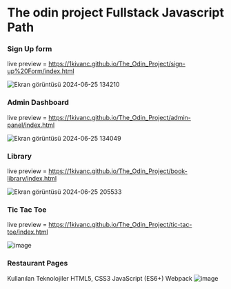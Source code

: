# The odin project Fullstack Javascript Path

### Sign Up form 
live preview = https://1kivanc.github.io/The_Odin_Project/sign-up%20Form/index.html

![Ekran görüntüsü 2024-06-25 134210](https://github.com/1kivanc/The_Odin_Project/assets/87445533/7fcae8a8-c4a6-4735-bdcf-62329fb6e598)

### Admin Dashboard 
live preview = https://1kivanc.github.io/The_Odin_Project/admin-panel/index.html

![Ekran görüntüsü 2024-06-25 134049](https://github.com/1kivanc/The_Odin_Project/assets/87445533/cb562320-d89e-4428-879c-381f3f7e8ee4)

### Library 
live preview = https://1kivanc.github.io/The_Odin_Project/book-library/index.html

![Ekran görüntüsü 2024-06-25 205533](https://github.com/1kivanc/The_Odin_Project/assets/87445533/9585539c-f561-4f8c-8a1e-a9e6a267ef1e)

### Tic Tac Toe
live preview = https://1kivanc.github.io/The_Odin_Project/tic-tac-toe/index.html

![image](https://github.com/1kivanc/The_Odin_Project/assets/87445533/1129375b-556c-4ade-8080-34986fd0a693)

### Restaurant Pages
Kullanılan Teknolojiler
HTML5, CSS3
JavaScript (ES6+)
Webpack
![image](https://github.com/1kivanc/The_Odin_Project/assets/87445533/08b8c7af-404f-4e57-b22f-d61c55321460)


